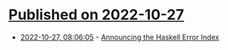 # [Published on 2022-10-27](index.md)

* [2022-10-27, 08:06:05](https://lobste.rs/s/xamwub/announcing_haskell_error_index) - [Announcing the Haskell Error Index](https://discourse.haskell.org/t/announcing-the-haskell-error-index/5195)
